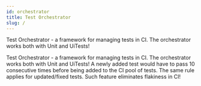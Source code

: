 ```yaml
---
id: orchestrator
title: Test Orchestrator
slug: /
---
```


Test Orchestrator - a framework for managing tests in CI. The orchestrator works both with Unit and UiTests!

Test Orchestrator - a framework for managing tests in CI. The orchestrator works both with Unit and UiTests! A newly added test would have to pass 10 consecutive times before being added to the CI pool of tests. The same rule applies for updated/fixed tests. Such feature eliminates flakiness in CI!
